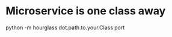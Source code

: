 
Microservice is one class away
==============================

python -m hourglass  dot.path.to.your.Class port

